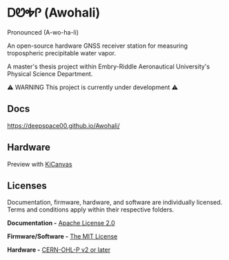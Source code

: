 # ᎠᏬᎭᎵ (Awohali)

Pronounced (A-wo-ha-li)

An open-source hardware GNSS receiver station for measuring tropospheric precipitable water vapor.

A master's thesis project within Embry-Riddle Aeronautical University's Physical Science Department.

⚠️ WARNING This project is currently under development ⚠️

## Docs

https://deepspace00.github.io/Awohali/

## Hardware 

Preview with [KiCanvas](https://kicanvas.org/?github=https%3A%2F%2Fgithub.com%2FDeepSpace00%2FAwohali%2Ftree%2Fmain%2Fhardware%2Felectronics%2FmainBoard)

## Licenses

Documentation, firmware, hardware, and software are individually licensed. Terms and conditions apply within their respective folders.

**Documentation -** [Apache License 2.0](docs/LICENSE)

**Firmware/Software -** [The MIT License](firmware/LICENSE)

**Hardware -** [CERN-OHL-P v2 or later](hardware/LICENSE)